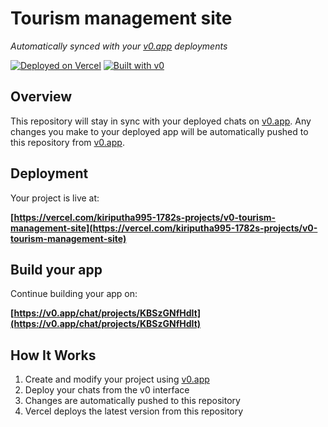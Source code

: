 # Tourism management site

*Automatically synced with your [v0.app](https://v0.app) deployments*

[![Deployed on Vercel](https://img.shields.io/badge/Deployed%20on-Vercel-black?style=for-the-badge&logo=vercel)](https://vercel.com/kiriputha995-1782s-projects/v0-tourism-management-site)
[![Built with v0](https://img.shields.io/badge/Built%20with-v0.app-black?style=for-the-badge)](https://v0.app/chat/projects/KBSzGNfHdIt)

## Overview

This repository will stay in sync with your deployed chats on [v0.app](https://v0.app).
Any changes you make to your deployed app will be automatically pushed to this repository from [v0.app](https://v0.app).

## Deployment

Your project is live at:

**[https://vercel.com/kiriputha995-1782s-projects/v0-tourism-management-site](https://vercel.com/kiriputha995-1782s-projects/v0-tourism-management-site)**

## Build your app

Continue building your app on:

**[https://v0.app/chat/projects/KBSzGNfHdIt](https://v0.app/chat/projects/KBSzGNfHdIt)**

## How It Works

1. Create and modify your project using [v0.app](https://v0.app)
2. Deploy your chats from the v0 interface
3. Changes are automatically pushed to this repository
4. Vercel deploys the latest version from this repository
